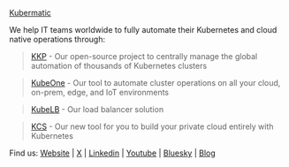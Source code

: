 [Kubermatic](https://www.kubermatic.com/)

We help IT teams worldwide to fully automate their Kubernetes and cloud native operations through:

> [KKP](https://www.kubermatic.com/products/kubermatic-kubernetes-platform/) - Our open-source project to centrally manage the global automation of thousands of Kubernetes clusters

> [KubeOne](https://www.kubermatic.com/products/kubermatic-kubeone/) - Our tool to automate cluster operations on all your cloud, on-prem, edge, and IoT environments

> [KubeLB](https://www.kubermatic.com/products/kubelb/) - Our load balancer solution

> [KCS](https://www.kubermatic.com/products/kubermatic-cloud-stack/) - Our new tool for you to build your private cloud entirely with Kubernetes


Find us: [Website](https://www.kubermatic.com/) | [X](https://x.com/Kubermatic) | [Linkedin](https://www.linkedin.com/company/kubermatic) | [Youtube](https://www.youtube.com/@kubermatic) | [Bluesky](https://bsky.app/profile/kubermatic.bsky.social) | [Blog](https://www.kubermatic.com/blog/)
